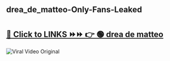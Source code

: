 
 ## drea_de_matteo-Only-Fans-Leaked

# <h2><a href="https://clipsfans.com/drea_de_matteo&ref=git">🔗 Click to LINKS ⏩⏩ 👉 🟢 drea de matteo </a></h2>

<a href="https://clipsfans.com/drea_de_matteo&ref=git" rel="nofollow" data-target="animated-image.originalLink"><img src="https://i.ibb.co.com/xMMVF88/686577567.gif" alt="Viral Video Original" style="max-width: 100%; display: inline-block;" data-target="animated-image.originalImage"></a>
